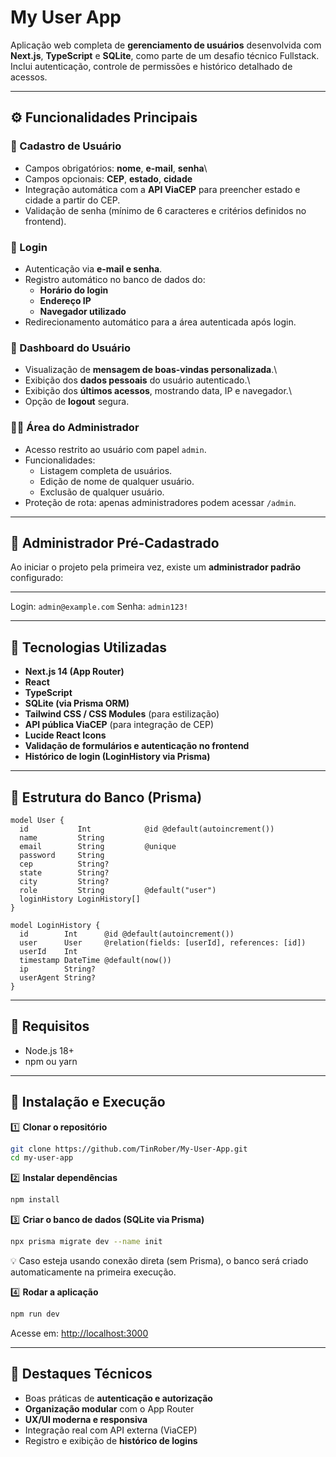 # My User App

Aplicação web completa de **gerenciamento de usuários** desenvolvida com
**Next.js**, **TypeScript** e **SQLite**, como parte de um desafio
técnico Fullstack.\
Inclui autenticação, controle de permissões e histórico detalhado de
acessos.

------------------------------------------------------------------------

## ⚙️ Funcionalidades Principais

### 📝 Cadastro de Usuário

-   Campos obrigatórios: **nome**, **e-mail**, **senha**\
-   Campos opcionais: **CEP**, **estado**, **cidade**
-   Integração automática com a **API ViaCEP** para preencher estado e
    cidade a partir do CEP.
-   Validação de senha (mínimo de 6 caracteres e critérios definidos no
    frontend).

### 🔐 Login

-   Autenticação via **e-mail e senha**.
-   Registro automático no banco de dados do:
    -   **Horário do login**
    -   **Endereço IP**
    -   **Navegador utilizado**
-   Redirecionamento automático para a área autenticada após login.

### 🧭 Dashboard do Usuário

-   Visualização de **mensagem de boas-vindas personalizada**.\
-   Exibição dos **dados pessoais** do usuário autenticado.\
-   Exibição dos **últimos acessos**, mostrando data, IP e navegador.\
-   Opção de **logout** segura.

### 🧑‍💼 Área do Administrador

-   Acesso restrito ao usuário com papel `admin`.
-   Funcionalidades:
    -   Listagem completa de usuários.
    -   Edição de nome de qualquer usuário.
    -   Exclusão de qualquer usuário.
-   Proteção de rota: apenas administradores podem acessar `/admin`.

------------------------------------------------------------------------

## 👑 Administrador Pré-Cadastrado

Ao iniciar o projeto pela primeira vez, existe um **administrador
padrão** configurado:
  --------------------- -------------
Login: `admin@example.com` Senha: `admin123!`

------------------------------------------------------------------------

## 🧰 Tecnologias Utilizadas

-   **Next.js 14 (App Router)**
-   **React**
-   **TypeScript**
-   **SQLite (via Prisma ORM)**
-   **Tailwind CSS / CSS Modules** (para estilização)
-   **API pública ViaCEP** (para integração de CEP)
-   **Lucide React Icons**
-   **Validação de formulários e autenticação no frontend**
-   **Histórico de login (LoginHistory via Prisma)**

------------------------------------------------------------------------

## 🧾 Estrutura do Banco (Prisma)

``` prisma
model User {
  id           Int            @id @default(autoincrement())
  name         String
  email        String         @unique
  password     String
  cep          String?
  state        String?
  city         String?
  role         String         @default("user")
  loginHistory LoginHistory[]
}

model LoginHistory {
  id        Int      @id @default(autoincrement())
  user      User     @relation(fields: [userId], references: [id])
  userId    Int
  timestamp DateTime @default(now())
  ip        String?
  userAgent String?
}
```

------------------------------------------------------------------------

## 🧩 Requisitos

-   Node.js 18+
-   npm ou yarn

------------------------------------------------------------------------

## 🚀 Instalação e Execução

1️⃣ **Clonar o repositório**

``` bash
git clone https://github.com/TinRober/My-User-App.git
cd my-user-app
```

2️⃣ **Instalar dependências**

``` bash
npm install
```

3️⃣ **Criar o banco de dados (SQLite via Prisma)**

``` bash
npx prisma migrate dev --name init
```

💡 Caso esteja usando conexão direta (sem Prisma), o banco será criado
automaticamente na primeira execução.

4️⃣ **Rodar a aplicação**

``` bash
npm run dev
```

Acesse em: <http://localhost:3000>

------------------------------------------------------------------------

## 🧠 Destaques Técnicos

-   Boas práticas de **autenticação e autorização**
-   **Organização modular** com o App Router
-   **UX/UI moderna e responsiva**
-   Integração real com API externa (ViaCEP)
-   Registro e exibição de **histórico de logins**
